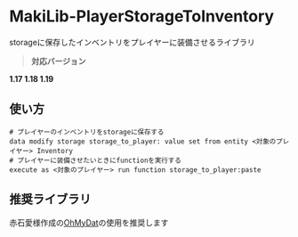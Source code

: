 # MakiLib-PlayerStorageToInventory
storageに保存したインベントリをプレイヤーに装備させるライブラリ

> **対応バージョン**
> 
**1.17 1.18 1.19**

## 使い方

```mcfunction
# プレイヤーのインベントリをstorageに保存する
data modify storage storage_to_player: value set from entity <対象のプレイヤー> Inventory
# プレイヤーに装備させたいときにfunctionを実行する
execute as <対象のプレイヤー> run function storage_to_player:paste
```
## 推奨ライブラリ
赤石愛様作成の[OhMyDat](https://github.com/Ai-Akaishi/OhMyDat)の使用を推奨します
